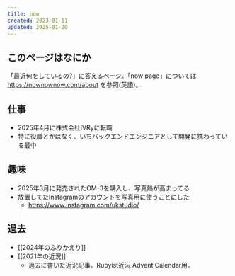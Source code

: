 ```yaml
---
title: now
created: 2023-01-11
updated: 2025-01-20
---
```


## このページはなにか

「最近何をしているの?」に答えるページ。「now page」については https://nownownow.com/about を参照(英語)。

## 仕事

- 2025年4月に株式会社IVRyに転職
- 特に役職とかはなく、いちバックエンドエンジニアとして開発に携わっている最中
## 趣味

- 2025年3月に発売されたOM-3を購入し、写真熱が高まってる
- 放置してたInstagramのアカウントを写真用に使うことにした
	- https://www.instagram.com/ukstudio/

## 過去

- [[2024年のふりかえり]]
- [[2021年の近況]]
	- 過去に書いた近況記事。Rubyist近況 Advent Calendar用。